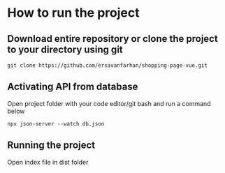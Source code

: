 # How to run the project

## Download entire repository or clone the project to your directory using git
```
git clone https://github.com/ersavanfarhan/shopping-page-vue.git
```

## Activating API from database
Open project folder with your code editor/git bash and run a command below
```
npx json-server --watch db.json
```

## Running the project
Open index file in dist folder
